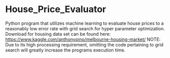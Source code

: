 # House_Price_Evaluator
Python program that utilizes machine learning to evaluate house prices to a reasonably low error rate with grid search for hyper parameter optimization. Download for housing data set can be found here:  https://www.kaggle.com/anthonypino/melbourne-housing-market/  NOTE: Due to its high processing requirement, omitting the code pertaining to grid search will greatly increase the programs execution time.

